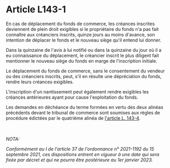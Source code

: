 # Article L143-1

<p>En cas de déplacement du fonds de commerce, les créances inscrites deviennent de plein droit exigibles si le propriétaire du fonds n'a pas fait connaître aux créanciers inscrits, quinze jours au moins d'avance, son intention de déplacer le fonds et le nouveau siège qu'il entend lui donner.</p><p>Dans la quinzaine de l'avis à lui notifié ou dans la quinzaine du jour où il a eu connaissance du déplacement, le créancier inscrit le plus diligent fait mentionner le nouveau siège du fonds en marge de l'inscription initiale.</p><p>Le déplacement du fonds de commerce, sans le consentement du vendeur ou des créanciers inscrits, peut, s'il en résulte une dépréciation du fonds, rendre leurs créances exigibles.</p><p>L'inscription d'un nantissement peut également rendre exigibles les créances antérieures ayant pour cause l'exploitation du fonds.</p><p>Les demandes en déchéance du terme formées en vertu des deux alinéas précédents devant le tribunal de commerce sont soumises aux règles de procédure édictées par le quatrième alinéa de <a href='/code-de-commerce/partie-legislative/livre-ier-du-commerce-en-general/titre-iv-du-fonds-de-commerce/chapitre-iii-dispositions-communes-a-la-vente-et-au-nantissement-du-fonds-de-commerce/section-1-de-la-realisation-du-gage-et-de-la-purge-des-creances-inscrites/l143-4.md'>l'article L. 143-4</a>.</p><br/><br/><i>NOTA:<p>Conformément au I de l'article 37 de l'ordonnance n° 2021-1192 du 15 septembre 2021, ces dispositions entrent en vigueur à une date qui sera fixée par décret et qui ne pourra être postérieure au 1er janvier 2023.</p></i>